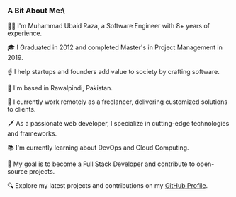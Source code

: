 ### **A Bit About Me:**\\

👋🏼 I'm Muhammad Ubaid Raza, a Software Engineer with 8+ years of experience.

🎓 I Graduated in 2012 and completed Master's in Project Management in 2019.

☝ I help startups and founders add value to society by crafting software.

🚩 I'm based in Rawalpindi, Pakistan.

🔨 I currently work remotely as a freelancer, delivering customized solutions to clients.

🗡 As a passionate web developer, I specialize in cutting-edge technologies and frameworks.

📚 I'm currently learning about DevOps and Cloud Computing.

🎯 My goal is to become a Full Stack Developer and contribute to open-source projects.

🔍 Explore my latest projects and contributions on my [GitHub Profile](https://github.com/mubaidr).
